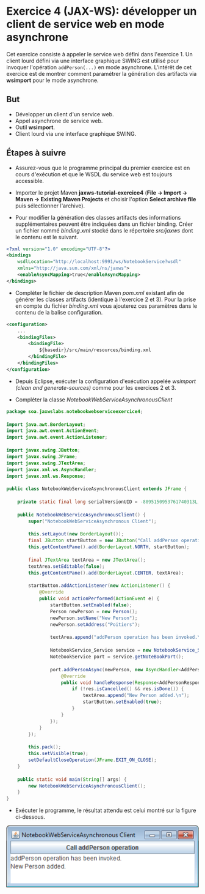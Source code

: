 # Exercice 4 (JAX-WS): développer un client de service web en mode asynchrone

Cet exercice consiste à appeler le service web défini dans l'exercice 1. Un client lourd défini via une interface graphique SWING est utilisé pour invoquer l'opération `addPerson(...)` en mode asynchrone. L'intérêt de cet exercice est de montrer comment paramétrer la génération des artifacts via **wsimport** pour le mode asynchrone.

## But

* Développer un client d'un service web.
* Appel asynchrone de service web.
* Outil **wsimport**.
* Client lourd via une interface graphique SWING.

## Étapes à suivre

* Assurez-vous que le programme principal du premier exercice est en cours d'exécution et que le WSDL du service web est toujours accessible.

* Importer le projet Maven **jaxws-tutorial-exercice4** (**File -> Import -> Maven -> Existing Maven Projects** et choisir l'option **Select archive file** puis sélectionner l'archive).

* Pour modifier la génération des classes artifacts des informations supplémentaires peuvent être indiquées dans un fichier binding. Créer un fichier nommé *binding.xml* stocké dans le répertoire *src/jaxws* dont le contenu est le suivant.

```xml
<?xml version="1.0" encoding="UTF-8"?>
<bindings
    wsdlLocation="http://localhost:9991/ws/NotebookService?wsdl"
    xmlns="http://java.sun.com/xml/ns/jaxws">
    <enableAsyncMapping>true</enableAsyncMapping>
</bindings>
```

* Compléter le fichier de description Maven *pom.xml* existant afin de générer les classes artifacts (identique à l'exercice 2 et 3). Pour la prise en compte du fichier *binding.xml* vous ajouterez ces paramètres dans le contenu de la balise configuration.

```xml
<configuration>
    ...
    <bindingFiles>
        <bindingFile>
            ${basedir}/src/main/resources/binding.xml
        </bindingFile>
    </bindingFiles>
</configuration>
```

* Depuis Eclipse, exécuter la configuration d'exécution appelée *wsimport (clean and generate-sources)* comme pour les exercices 2 et 3.

* Compléter la classe *NotebookWebServiceAsynchronousClient*

```java
package soa.jaxwslabs.notebookwebserviceexercice4;

import java.awt.BorderLayout;
import java.awt.event.ActionEvent;
import java.awt.event.ActionListener;

import javax.swing.JButton;
import javax.swing.JFrame;
import javax.swing.JTextArea;
import javax.xml.ws.AsyncHandler;
import javax.xml.ws.Response;

public class NotebookWebServiceAsynchronousClient extends JFrame {

    private static final long serialVersionUID = -8095150953761740313L;

    public NotebookWebServiceAsynchronousClient() {
        super("NotebookWebServiceAsynchronous Client");

        this.setLayout(new BorderLayout());
        final JButton startButton = new JButton("Call addPerson operation");
        this.getContentPane().add(BorderLayout.NORTH, startButton);

        final JTextArea textArea = new JTextArea();
        textArea.setEditable(false);
        this.getContentPane().add(BorderLayout.CENTER, textArea);

        startButton.addActionListener(new ActionListener() {
            @Override
            public void actionPerformed(ActionEvent e) {
                startButton.setEnabled(false);
                Person newPerson = new Person();
                newPerson.setName("New Person");
                newPerson.setAddress("Poitiers");

                textArea.append("addPerson operation has been invoked.\n");

                NotebookService_Service service = new NotebookService_Service();
                NotebookService port = service.getNoteBookPort();

                port.addPersonAsync(newPerson, new AsyncHandler<AddPersonResponse>() {
                    @Override
                    public void handleResponse(Response<AddPersonResponse> res) {
                        if (!res.isCancelled() && res.isDone()) {
                            textArea.append("New Person added.\n");
                            startButton.setEnabled(true);
                        }
                    }
                });
            }
        });

        this.pack();
        this.setVisible(true);
        setDefaultCloseOperation(JFrame.EXIT_ON_CLOSE);
    }

    public static void main(String[] args) {
        new NotebookWebServiceAsynchronousClient();
    }
}
```

* Exécuter le programme, le résultat attendu est celui montré sur la figure ci-dessous.

![Swing exercice 4](./images/exercice4-swing.png "Swing exercice 4")
